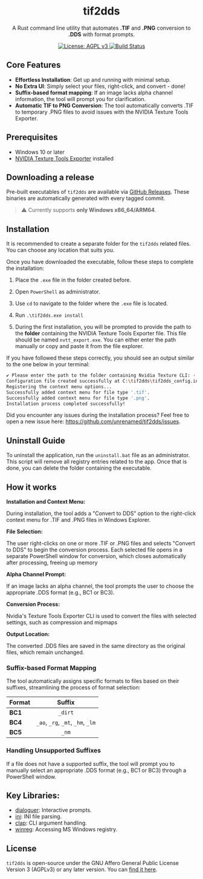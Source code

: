<h1 align="center">tif2dds</h1>

<p align="center">
    A Rust command line utility that automates <b>.TIF</b> and <b>.PNG</b> conversion to <b>.DDS</b> with format prompts.
</p>

<div align="center">
  <a href="https://www.gnu.org/licenses/agpl-3.0">
    <img src="https://img.shields.io/badge/License-AGPL_v3-blue.svg" alt="License: AGPL v3">
  </a>
  <a href="https://github.com/unrenamed/tif2dds/actions/workflows/build.yml">
    <img src="https://github.com/unrenamed/tif2dds/actions/workflows/build.yml/badge.svg?branch=main" alt="Build Status">
  </a>
</div>

## Core Features

- **Effortless Installation**: Get up and running with minimal setup.
- **No Extra UI**: Simply select your files, right-click, and convert - done!
- **Suffix-based format mapping**: If an image lacks alpha channel information, the tool will prompt you for clarification.
- **Automatic TIF to PNG Conversion**: The tool automatically converts .TIF to temporary .PNG files to avoid issues with the NVIDIA Texture Tools Exporter.

## Prerequisites

- Windows 10 or later
- [NVIDIA Texture Tools Exporter](https://developer.nvidia.com/texture-tools-exporter) installed

## Downloading a release

Pre-built executables of `tif2dds` are available via [GitHub Releases](https://github.com/unrenamed/tif2dds/releases). These binaries are automatically generated with every tagged commit.

> :warning: Currently supports **only Windows x86_64/ARM64**.

## Installation

It is recommended to create a separate folder for the `tif2dds` related files. You can choose any location that suits you.

Once you have downloaded the executable, follow these steps to complete the installation:

1. Place the `.exe` file in the folder created before.

2. Open `PowerShell` as administrator.

3. Use `cd` to navigate to the folder where the `.exe` file is located.

4. Run `.\tif2dds.exe install`

5. During the first installation, you will be prompted to provide the path to the **folder** containing the NVIDIA Texture Tools Exporter file. This file should be named `nvtt_export.exe`. You can either enter the path manually or copy and paste it from the file explorer.

If you have followed these steps correctly, you should see an output similar to the one below in your terminal:

```bash
✔ Please enter the path to the folder containing Nvidia Texture CLI: · C:\path\to\cli
Configuration file created successfully at C:\tif2dds\tif2dds_config.ini
Registering the context menu options...
Successfully added context menu for file type '.tif'.
Successfully added context menu for file type '.png'.
Installation process completed successfully!
```

Did you encounter any issues during the installation process? Feel free to open a new issue here: https://github.com/unrenamed/tif2dds/issues.

## Uninstall Guide

To uninstall the application, run the `uninstall.bat` file as an administrator. This script will remove all registry entries related to the app. Once that is done, you can delete the folder containing the executable.

## How it works

**Installation and Context Menu:**

During installation, the tool adds a "Convert to DDS" option to the right-click context menu for .TIF and .PNG files in Windows Explorer.

**File Selection:**

The user right-clicks on one or more .TIF or .PNG files and selects "Convert to DDS" to begin the conversion process. Each selected file opens in a separate PowerShell window for conversion, which closes automatically after processing, freeing up memory

**Alpha Channel Prompt:**

If an image lacks an alpha channel, the tool prompts the user to choose the appropriate .DDS format (e.g., BC1 or BC3).

**Conversion Process:**

Nvidia's Texture Tools Exporter CLI is used to convert the files with selected settings, such as compression and mipmaps

**Output Location:**

The converted .DDS files are saved in the same directory as the original files, which remain unchanged.

### Suffix-based Format Mapping

The tool automatically assigns specific formats to files based on their suffixes, streamlining the process of format selection:

| Format  |              Suffix               |
| ------- | :-------------------------------: |
| **BC1** |              `_dirt`              |
| **BC4** | `_ao`, `_rg`, `_mt`, `_hm`, `_lm` |
| **BC5** |               `_nm`               |

### Handling Unsupported Suffixes

If a file does not have a supported suffix, the tool will prompt you to manually select an appropriate .DDS format (e.g., BC1 or BC3) through a PowerShell window.

## Key Libraries:

- [dialoguer](https://crates.io/crates/dialoguer): Interactive prompts.
- [ini](https://crates.io/crates/rust-ini): INI file parsing.
- [clap](https://crates.io/crates/clap): CLI argument handling.
- [winreg](https://crates.io/crates/winreg): Accessing MS Windows registry.

## License

`tif2dds` is open-source under the GNU Affero General Public License Version 3 (AGPLv3) or any later version. You can [find it here](https://github.com/unrenamed/tif2dds/blob/main/LICENSE.md).
